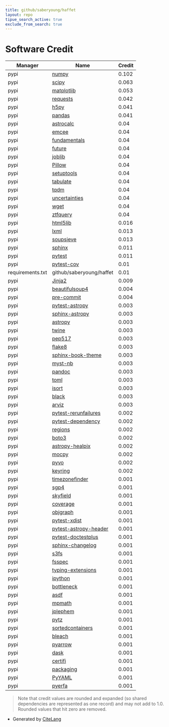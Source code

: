 ```yaml
---
title: github/saberyoung/haffet
layout: repo
tipue_search_active: true
exclude_from_search: true
---
```

# Software Credit

|Manager|Name|Credit|
|-------|----|------|
|pypi|[numpy](https://www.numpy.org)|0.102|
|pypi|[scipy](https://pypi.org/project/scipy)|0.063|
|pypi|[matplotlib](https://matplotlib.org)|0.053|
|pypi|[requests](https://pypi.org/project/requests)|0.042|
|pypi|[h5py](http://www.h5py.org)|0.041|
|pypi|[pandas](https://pandas.pydata.org)|0.041|
|pypi|[astrocalc](https://github.com/thespacedoctor/astrocalc)|0.04|
|pypi|[emcee](https://emcee.readthedocs.io)|0.04|
|pypi|[fundamentals](https://github.com/thespacedoctor/fundamentals)|0.04|
|pypi|[future](https://python-future.org)|0.04|
|pypi|[joblib](https://joblib.readthedocs.io)|0.04|
|pypi|[Pillow](https://pypi.org/project/Pillow)|0.04|
|pypi|[setuptools](https://pypi.org/project/setuptools)|0.04|
|pypi|[tabulate](https://pypi.org/project/tabulate)|0.04|
|pypi|[tqdm](https://pypi.org/project/tqdm)|0.04|
|pypi|[uncertainties](https://pypi.org/project/uncertainties)|0.04|
|pypi|[wget](https://pypi.org/project/wget)|0.04|
|pypi|[ztfquery](https://pypi.org/project/ztfquery)|0.04|
|pypi|[html5lib](https://pypi.org/project/html5lib)|0.016|
|pypi|[lxml](https://pypi.org/project/lxml)|0.013|
|pypi|[soupsieve](https://pypi.org/project/soupsieve)|0.013|
|pypi|[sphinx](https://pypi.org/project/sphinx)|0.011|
|pypi|[pytest](https://pypi.org/project/pytest)|0.011|
|pypi|[pytest-cov](https://pypi.org/project/pytest-cov)|0.01|
|requirements.txt|github/saberyoung/haffet|0.01|
|pypi|[Jinja2](https://pypi.org/project/Jinja2)|0.009|
|pypi|[beautifulsoup4](https://www.crummy.com/software/BeautifulSoup/bs4/)|0.004|
|pypi|[pre-commit](https://pypi.org/project/pre-commit)|0.004|
|pypi|[pytest-astropy](https://pypi.org/project/pytest-astropy)|0.003|
|pypi|[sphinx-astropy](https://pypi.org/project/sphinx-astropy)|0.003|
|pypi|[astropy](http://astropy.org)|0.003|
|pypi|[twine](https://pypi.org/project/twine)|0.003|
|pypi|[pep517](https://pypi.org/project/pep517)|0.003|
|pypi|[flake8](https://pypi.org/project/flake8)|0.003|
|pypi|[sphinx-book-theme](https://pypi.org/project/sphinx-book-theme)|0.003|
|pypi|[myst-nb](https://pypi.org/project/myst-nb)|0.003|
|pypi|[pandoc](https://pypi.org/project/pandoc)|0.003|
|pypi|[toml](https://pypi.org/project/toml)|0.003|
|pypi|[isort](https://pypi.org/project/isort)|0.003|
|pypi|[black](https://pypi.org/project/black)|0.003|
|pypi|[arviz](https://pypi.org/project/arviz)|0.003|
|pypi|[pytest-rerunfailures](https://pypi.org/project/pytest-rerunfailures)|0.002|
|pypi|[pytest-dependency](https://pypi.org/project/pytest-dependency)|0.002|
|pypi|[regions](https://pypi.org/project/regions)|0.002|
|pypi|[boto3](https://pypi.org/project/boto3)|0.002|
|pypi|[astropy-healpix](https://pypi.org/project/astropy-healpix)|0.002|
|pypi|[mocpy](https://pypi.org/project/mocpy)|0.002|
|pypi|[pyvo](https://pypi.org/project/pyvo)|0.002|
|pypi|[keyring](https://pypi.org/project/keyring)|0.002|
|pypi|[timezonefinder](https://pypi.org/project/timezonefinder)|0.001|
|pypi|[sgp4](https://pypi.org/project/sgp4)|0.001|
|pypi|[skyfield](https://pypi.org/project/skyfield)|0.001|
|pypi|[coverage](https://pypi.org/project/coverage)|0.001|
|pypi|[objgraph](https://pypi.org/project/objgraph)|0.001|
|pypi|[pytest-xdist](https://pypi.org/project/pytest-xdist)|0.001|
|pypi|[pytest-astropy-header](https://pypi.org/project/pytest-astropy-header)|0.001|
|pypi|[pytest-doctestplus](https://pypi.org/project/pytest-doctestplus)|0.001|
|pypi|[sphinx-changelog](https://pypi.org/project/sphinx-changelog)|0.001|
|pypi|[s3fs](https://pypi.org/project/s3fs)|0.001|
|pypi|[fsspec](https://pypi.org/project/fsspec)|0.001|
|pypi|[typing-extensions](https://pypi.org/project/typing-extensions)|0.001|
|pypi|[ipython](https://pypi.org/project/ipython)|0.001|
|pypi|[bottleneck](https://pypi.org/project/bottleneck)|0.001|
|pypi|[asdf](https://pypi.org/project/asdf)|0.001|
|pypi|[mpmath](https://pypi.org/project/mpmath)|0.001|
|pypi|[jplephem](https://pypi.org/project/jplephem)|0.001|
|pypi|[pytz](https://pypi.org/project/pytz)|0.001|
|pypi|[sortedcontainers](https://pypi.org/project/sortedcontainers)|0.001|
|pypi|[bleach](https://pypi.org/project/bleach)|0.001|
|pypi|[pyarrow](https://pypi.org/project/pyarrow)|0.001|
|pypi|[dask](https://pypi.org/project/dask)|0.001|
|pypi|[certifi](https://pypi.org/project/certifi)|0.001|
|pypi|[packaging](https://pypi.org/project/packaging)|0.001|
|pypi|[PyYAML](https://pypi.org/project/PyYAML)|0.001|
|pypi|[pyerfa](https://pypi.org/project/pyerfa)|0.001|


> Note that credit values are rounded and expanded (so shared dependencies are represented as one record) and may not add to 1.0. Rounded values that hit zero are removed.


- Generated by [CiteLang](https://github.com/vsoch/citelang)
